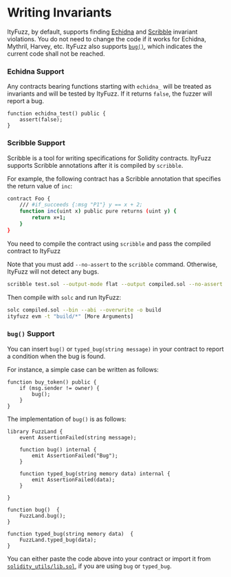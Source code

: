 # Writing Invariants

ItyFuzz, by default, supports finding [Echidna](https://github.com/crytic/echidna) and [Scribble](https://docs.scribble.codes/) invariant violations. You do not need to change the code if it works for Echidna, Mythril, Harvey, etc. ItyFuzz also supports [`bug()`](writing-invariants.md#bug-support), which indicates the current code shall not be reached.&#x20;

### Echidna Support

Any contracts bearing functions starting with `echidna_` will be treated as invariants and will be tested by ItyFuzz. If it returns `false`, the fuzzer will report a bug.

```solidity
function echidna_test() public {
    assert(false);
}
```

### Scribble Support

Scribble is a tool for writing specifications for Solidity contracts. ItyFuzz supports Scribble annotations after it is compiled by `scribble`.

For example, the following contract has a Scribble annotation that specifies the return value of `inc`:

```bash
contract Foo {
    /// #if_succeeds {:msg "P1"} y == x + 2;
    function inc(uint x) public pure returns (uint y) {
        return x+1;
    }
}
```

You need to compile the contract using `scribble` and pass the compiled contract to ItyFuzz

Note that you must add `--no-assert` to the `scribble` command. Otherwise, ItyFuzz will not detect any bugs.

```bash
scribble test.sol --output-mode flat --output compiled.sol --no-assert
```

Then compile with `solc` and run ItyFuzz:

```bash
solc compiled.sol --bin --abi --overwrite -o build
ityfuzz evm -t "build/*" [More Arguments]
```

### `bug()` Support

You can insert `bug()` or `typed_bug(string message)` in your contract to report a condition when the bug is found.

For instance, a simple case can be written as follows:

```solidity
function buy_token() public {
    if (msg.sender != owner) {
        bug();
    }
}
```

The implementation of `bug()` is as follows:

```solidity
library FuzzLand {
    event AssertionFailed(string message);
  
    function bug() internal {
        emit AssertionFailed("Bug");
    }
  
    function typed_bug(string memory data) internal {
        emit AssertionFailed(data);
    }

}

function bug()  {
    FuzzLand.bug();
}

function typed_bug(string memory data)  {
    FuzzLand.typed_bug(data);
}
```

You can either paste the code above into your contract or import it from [`solidity_utils/lib.sol`](https://github.com/fuzzland/ityfuzz/blob/master/solidity\_utils/lib.sol), if you are using `bug` or `typed_bug`.
